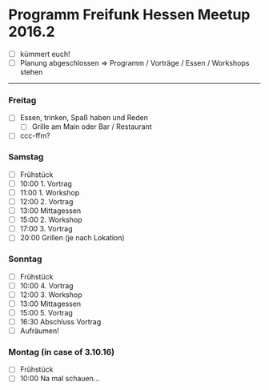 # Programm Freifunk Hessen Meetup 2016.2

- [ ] kümmert euch!
- [ ] Planung abgeschlossen => Programm / Vorträge / Essen / Workshops stehen

---

### Freitag

- [ ] Essen, trinken, Spaß haben und Reden
  - [ ] Grille am Main oder Bar / Restaurant
- [ ] ccc-ffm?

### Samstag

- [ ] Frühstück
- [ ] 10:00 1. Vortrag
- [ ] 11:00 1. Workshop
- [ ] 12:00 2. Vortrag
- [ ] 13:00 Mittagessen
- [ ] 15:00 2. Workshop
- [ ] 17:00 3. Vortrag
- [ ] 20:00 Grillen (je nach Lokation)

### Sonntag

- [ ] Frühstück
- [ ] 10:00 4. Vortrag
- [ ] 12:00 3. Workshop
- [ ] 13:00 Mittagessen
- [ ] 15:00 5. Vortrag
- [ ] 16:30 Abschluss Vortrag
- [ ] Aufräumen!

### Montag (in case of 3.10.16)

- [ ] Frühstück
- [ ] 10:00 Na mal schauen...
